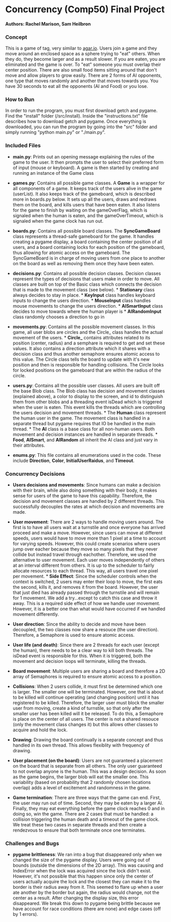 # Concurrency (Comp50) Final Project
#### Authors: Rachel Marison, Sam Heilbron

### Concept

This is a game of tag, very similar to [agar.io](http://agar.io). Users join a game and they move around an enclosed space as a sphere trying to "eat" others. When they do, they become larger and as a result slower. If you are eaten, you are eliminated and the game is over. To "eat" someone you must overlap their center position. There are also small food items sitting around that don't move and allow players to grow easily. There are 2 forms of AI opponents, one type that moves randomly and another that moves towards you. You have 30 seconds to eat all the opponents (AI and Food) or you lose.


### How to Run

In order to run the program, you must first download getch and pygame. Find the "install" folder (/src/install). Inside the "instructions.txt" file describes how to download getch and pygame. Once everything is downloaded, you can run the program by going into the "src" folder and simply running "python main.py" or "./main.py".


### Included Files

* **main.py**: 
	Prints out an opening message explaining the rules of the game to the user. It then prompts the user to select their preferred form of input (mouse or keyboard). A game is then started by creating and running an instance of the Game class

* **games.py**:
	Contains all possible game classes. A **Game** is a wrapper for all components of a game. It keeps track of the users alive in the game (userList). It also keeps track of the gameboard, which is described more in boards.py below. It sets up all the users, draws and redraws them on the board, and kills users that have been eaten. It also listens for the game to finish by waiting on the gameOverFlag, which is signaled when the human is eaten, and the gameOverTimeout, which is signaled when the game clock has run out.

* **boards.py**:
	Contains all possible board classes. The **SyncGameBoard** class represents a thread-safe gameboard for the game. It handles creating a pygame display, a board containing the center position of all users, and a board containing locks for each position of the gameboard, thus allowing for atomic access on the gameboard. The SyncGameBoard is in charge of moving users from one place to another on the board as well as removing them once they have been eaten.

* **decisions.py**:
	Contains all possible decision classes. Decision classes represent the types of decisions that users make in order to move. All classes are built on top of the Basic class which connects the decision that is made to the movement class (see below).
	  * **Stationary** class always decides to stay in place. 
   	  * **KeyInput** class handles keyboard inputs to change the users direction.
      * **MouseInput** class handles mouse movements to change the users direction.
      * **AISmartInput** class decides to move towards where the human player is
      * **AIRandomInput** class randomly chooses a direction to go in

* **movements.py**:
	Contains all the possible movement classes. In this game, all user blobs are circles and the Circle_ class handles the actual movement of the users.
      * **Circle_** contains attributes related to its position (center, radius) and a semphare is required to get and set these values. It also contains a direction attribute which it shares with a decision class and thus another semaphore ensures atomic access to this value. The Circle class tells the board to update with it's new position and then is responsible for handling collisions. The Circle looks for locked positions on the gameboard that are within the radius of the circle.

* **users.py**:
    Contains all the possible user classes. All users are built off the base Blob class. The Blob class has decision and  movement classes (explained above), a color to display to the screen, and id to distinguish them from other blobs and a threading event isDead which is triggered when the user is eaten. This event kills the threads which are controlling the users decision and movement threads.
      * The **Human** class represent the human user in the game. The movement class is handled in a separate thread but pygame requires that IO be handled in the main thread.
      * The **AI** class is a base class for all non-human users. Both movement and decision instances are handled in separate threads.
      * **Food**, **AISmart**, and **AIRandom** all inherit the AI class and just vary in their attributes.

* **enums.py**:
	This file contains all enumerations used in the code. These include **Direction**, **Color**, **InitialUserRaidus**, and **Timeout**.


### Concurrency Decisions

* **Users decisions and movements**:
	Since humans can make a decision with their brain, while also doing something with their body, it makes sense for users of the game to have this capability. Therefore, the decision and movement classes are handled by 2 different threads. This successfully decouples the rates at which decision and movements are made. 

* **User movement**:
	There are 2 ways to handle moving users around. The first is to have all users wait at a turnstile and once everyone has arrived proceed and make a move. However, since users can move at different speeds, users would have to move more than 1 pixel at a time to account for varying speeds. However, this could create scenarios where users jump over eacher because they move so many pixels that they never collide but instead travel through eachother. Therefore, we used the alternative to user movement. Each user moves independently of others at an interval different from others. It is up to the scheduler to fairly allocate resources to each thread. This way, all users travel one pixel per movement. 
	  * **Side Effect**: Since the scheduler controls when the context is switched, 2 users may enter their loop to move, the first eats the second, kills it, and removes it from the board. However, the user that just died has already passed through the turnstile and will remain for 1 movement. We add a try...except to catch this case and throw it away. This is a required side effect of how we handle user movement. However, it is a better one than what would have occurred if we handled movement differently. 

* **User direction**:
	Since the ability to decide and move have been decoupled, the two classes now share a resouce (the user direction). Therefore, a Semaphore is used to ensure atomic access. 

* **User life (and death)**:
	Since there are 2 threads for each user (except the human), there needs to be a clear way to kill both threads. The isDead event is responsible for this. When it is triggered, both the movement and decision loops will terminate, killing the threads.

* **Board movement**:
	Multiple users are sharing a board and therefore a 2D array of Semaphores is required to ensure atomic access to a position. 

* **Collisions**:
	When 2 users collide, it must first be determined which one is larger. The smaller one will be terminated. However, one that is about to be killed will continue operating (and changing position) until it has registered to be killed. Therefore, the larger user must block the smaller user from moving, create a kind of turnstile, so that only after the smaller user has been killed will it be released. To do this, a Semaphore is place on the center of all users. The center is not a shared resouce (only the movement class changes it) but this allows other classes to acquire and hold the lock.

* **Drawing**:
	Drawing the board continually is a separate concept and thus handled in its own thread. This allows flexiblity with frequency of drawing.

* **User placement (on the board)**:
	Users are not guaranteed a placement on the board that is separate from all others. The only user guaranteed to not overlap anyone is the human. This was a design decision. As soon as the game begins, the larger blob will eat the smaller one. This variability (based on probability that 2 randomly chosen locations overlap) adds a level of excitement and randomness in the game.

* **Game termination**:
	There are three ways that the game can end. First, the user may run out of time. Second, they may be eaten by a larger AI. Finally, they may eat everything before the game clock reaches 0 and in doing so, win the game. There are 2 cases that must be handled: a collision triggering the human death and a timeout of the game clock. We treat these two cases in separate threads and then create a rendezvous to ensure that both terminate once one terminates.


### Challenges and Bugs

* **pygame brittleness**:
	We ran into a bug that disappeared only when we changed the size of the pygame display. Users were going out of bounds (outside the dimensions of the 2D array). This was causing and IndexError when the lock was acquired since the lock didn't exist. However, it's not possible that this happen since only the center of users actually acquire the lock and the closest they can make it to the border is their radius away from it. This seemed to flare up when a user ate another by the border but again, the radius would change, not the center as a result. After changing the display size, this error disappeared. We break this down to pygame being brittle because we have account for race conditions (there are none) and edge cases (off by 1 errors).
